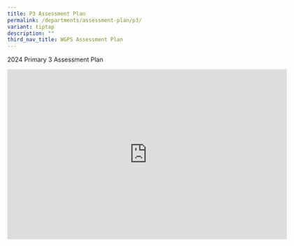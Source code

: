 ```yaml
---
title: P3 Assessment Plan
permalink: /departments/assessment-plan/p3/
variant: tiptap
description: ""
third_nav_title: WGPS Assessment Plan
---
```

<p>2024 Primary 3 Assessment Plan</p><div class="iframe-wrapper"><iframe height="389" width="640" allowfullscreen="true" frameborder="0" src="https://docs.google.com/presentation/d/e/2PACX-1vSoHPQceIzsI-4l0--6kNAxloVQrKGZEnP0R2ghBtX0xc4MBwNKzoo9kT_8mgn-1g/embed?start=false&amp;loop=false&amp;delayms=3000"></iframe></div><p></p>